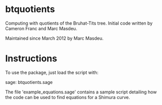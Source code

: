 btquotients
===========

Computing with quotients of the Bruhat-Tits tree. Initial code written by Cameron Franc and Marc Masdeu.

Maintained since March 2012 by Marc Masdeu.

Instructions
============

To use the package, just load the script with:

sage: btquotients.sage

The file 'example_equations.sage' contains a sample script detailing how the code can be used to find equations for a Shimura curve.
